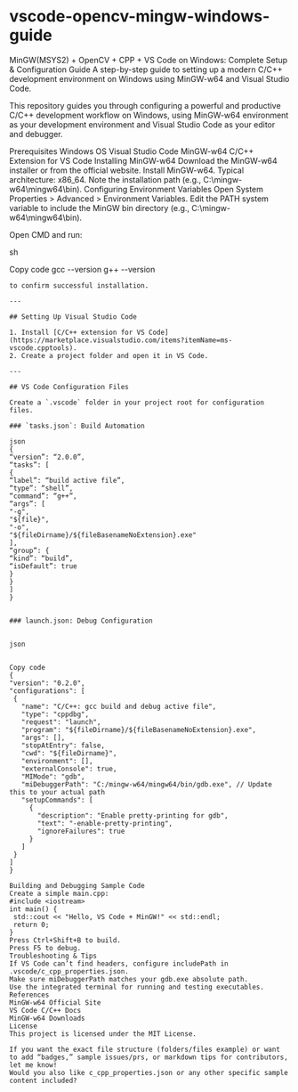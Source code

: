 # vscode-opencv-mingw-windows-guide

MinGW(MSYS2) + OpenCV + CPP + VS Code on Windows: Complete Setup & Configuration Guide
A step-by-step guide to setting up a modern C/C++ development environment on Windows using MinGW-w64 and Visual Studio Code.

This repository guides you through configuring a powerful and productive C/C++ development workflow on Windows, using MinGW-w64 environment as your development environment and Visual Studio Code as your editor and debugger.

Prerequisites
Windows OS
Visual Studio Code
MinGW-w64
C/C++ Extension for VS Code
Installing MinGW-w64
Download the MinGW-w64 installer or from the official website.
Install MinGW-w64.
Typical architecture: x86_64.
Note the installation path (e.g., C:\mingw-w64\mingw64\bin).
Configuring Environment Variables
Open System Properties > Advanced > Environment Variables.
Edit the PATH system variable to include the MinGW bin directory (e.g., C:\mingw-w64\mingw64\bin).




Open CMD and run:

sh


Copy code
   gcc --version
   g++ --version
   ```
   to confirm successful installation.

---

## Setting Up Visual Studio Code

1. Install [C/C++ extension for VS Code](https://marketplace.visualstudio.com/items?itemName=ms-vscode.cpptools).
2. Create a project folder and open it in VS Code.

---

## VS Code Configuration Files

Create a `.vscode` folder in your project root for configuration files.

### `tasks.json`: Build Automation

json
{
“version”: “2.0.0”,
“tasks”: [
{
“label”: “build active file”,
“type”: “shell”,
“command”: “g++”,
“args”: [
"-g",
"${file}",
"-o",
"${fileDirname}/${fileBasenameNoExtension}.exe"
],
“group”: {
“kind”: “build”,
“isDefault”: true
}
}
]
}


### launch.json: Debug Configuration


json


Copy code
{
  "version": "0.2.0",
  "configurations": [
    {
      "name": "C/C++: gcc build and debug active file",
      "type": "cppdbg",
      "request": "launch",
      "program": "${fileDirname}/${fileBasenameNoExtension}.exe",
      "args": [],
      "stopAtEntry": false,
      "cwd": "${fileDirname}",
      "environment": [],
      "externalConsole": true,
      "MIMode": "gdb",
      "miDebuggerPath": "C:/mingw-w64/mingw64/bin/gdb.exe", // Update this to your actual path
      "setupCommands": [
        {
          "description": "Enable pretty-printing for gdb",
          "text": "-enable-pretty-printing",
          "ignoreFailures": true
        }
      ]
    }
  ]
}

Building and Debugging Sample Code
Create a simple main.cpp:
#include <iostream>
int main() {
    std::cout << "Hello, VS Code + MinGW!" << std::endl;
    return 0;
}
Press Ctrl+Shift+B to build.
Press F5 to debug.
Troubleshooting & Tips
If VS Code can’t find headers, configure includePath in .vscode/c_cpp_properties.json.
Make sure miDebuggerPath matches your gdb.exe absolute path.
Use the integrated terminal for running and testing executables.
References
MinGW-w64 Official Site
VS Code C/C++ Docs
MinGW-w64 Downloads
License
This project is licensed under the MIT License.

If you want the exact file structure (folders/files example) or want to add “badges,” sample issues/prs, or markdown tips for contributors, let me know!
Would you also like c_cpp_properties.json or any other specific sample content included?
